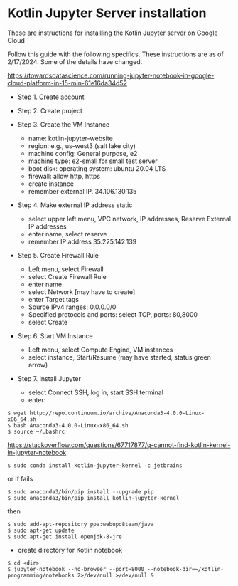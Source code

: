 # Kotlin Jupyter Server installation

These are instructions for installling the Kotlin Jupyter server on Google Cloud

Follow this guide with the following specifics. 
These instructions are as of 2/17/2024. Some of the details have changed.

https://towardsdatascience.com/running-jupyter-notebook-in-google-cloud-platform-in-15-min-61e16da34d52

- Step 1. Create account
- Step 2. Create project
- Step 3. Create the VM Instance
  -  name: kotlin-jupyter-website
  -  region: e.g., us-west3 (salt lake city)
  -  machine config: General purpose, e2
  -  machine type: e2-small for small test server
  -  boot disk: operating system: ubuntu 20.04 LTS
  -  firewall: allow http, https
  -  create instance
  -  remember external IP.
34.106.130.135

- Step 4. Make external IP address static
  - select upper left menu, VPC network, IP addresses, Reserve External IP addresses
  - enter name, select reserve
  - remember IP address
35.225.142.139

- Step 5. Create Firewall Rule
  - Left menu, select Firewall
  - select Create Firewall Rule
  - enter name
  - select Network [may have to create]
  - enter Target tags
  - Source IPv4 ranges: 0.0.0.0/0
  - Specified protocols and ports: select TCP, ports: 80,8000
  - select Create

- Step 6. Start VM Instance
  - Left menu, select Compute Engine, VM instances
  - select instance, Start/Resume (may have started, status green arrow)

- Step 7. Install Jupyter
  - select Connect SSH, log in, start SSH terminal
  - enter:
```
$ wget http://repo.continuum.io/archive/Anaconda3-4.0.0-Linux-x86_64.sh
$ bash Anaconda3-4.0.0-Linux-x86_64.sh
$ source ~/.bashrc
```
https://stackoverflow.com/questions/67717877/q-cannot-find-kotlin-kernel-in-jupyter-notebook
```
$ sudo conda install kotlin-jupyter-kernel -c jetbrains
```
or if fails
```
$ sudo anaconda3/bin/pip install --upgrade pip
$ sudo anaconda3/bin/pip install kotlin-jupyter-kernel
```
then
```
$ sudo add-apt-repository ppa:webupd8team/java
$ sudo apt-get update
$ sudo apt-get install openjdk-8-jre
```
- create directory for Kotlin notebook
```
$ cd <dir>
$ jupyter-notebook --no-browser --port=8000 --notebook-dir=~/kotlin-programming/notebooks 2>/dev/null >/dev/null &
```
